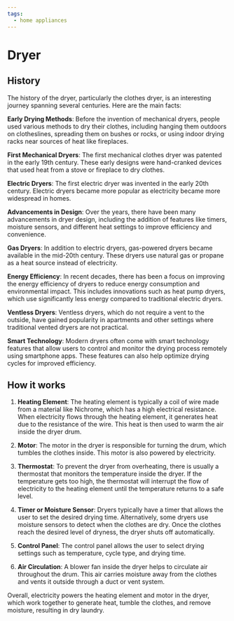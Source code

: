 ```yaml
---
tags:
  - home appliances
---
```


# Dryer

## History

The history of the dryer, particularly the clothes dryer, is an interesting journey spanning several centuries. Here are the main facts:

**Early Drying Methods**: Before the invention of mechanical dryers, people used various methods to dry their clothes, including hanging them outdoors on clotheslines, spreading them on bushes or rocks, or using indoor drying racks near sources of heat like fireplaces.

**First Mechanical Dryers**: The first mechanical clothes dryer was patented in the early 19th century. These early designs were hand-cranked devices that used heat from a stove or fireplace to dry clothes.

**Electric Dryers**: The first electric dryer was invented in the early 20th century. Electric dryers became more popular as electricity became more widespread in homes.

**Advancements in Design**: Over the years, there have been many advancements in dryer design, including the addition of features like timers, moisture sensors, and different heat settings to improve efficiency and convenience.

**Gas Dryers**: In addition to electric dryers, gas-powered dryers became available in the mid-20th century. These dryers use natural gas or propane as a heat source instead of electricity.

**Energy Efficiency**: In recent decades, there has been a focus on improving the energy efficiency of dryers to reduce energy consumption and environmental impact. This includes innovations such as heat pump dryers, which use significantly less energy compared to traditional electric dryers.

**Ventless Dryers**: Ventless dryers, which do not require a vent to the outside, have gained popularity in apartments and other settings where traditional vented dryers are not practical.

**Smart Technology**: Modern dryers often come with smart technology features that allow users to control and monitor the drying process remotely using smartphone apps. These features can also help optimize drying cycles for improved efficiency.

## How it works

1. **Heating Element**: The heating element is typically a coil of wire made from a material like Nichrome, which has a high electrical resistance. When electricity flows through the heating element, it generates heat due to the resistance of the wire. This heat is then used to warm the air inside the dryer drum.

2. **Motor**: The motor in the dryer is responsible for turning the drum, which tumbles the clothes inside. This motor is also powered by electricity.

3. **Thermostat**: To prevent the dryer from overheating, there is usually a thermostat that monitors the temperature inside the dryer. If the temperature gets too high, the thermostat will interrupt the flow of electricity to the heating element until the temperature returns to a safe level.

4. **Timer or Moisture Sensor**: Dryers typically have a timer that allows the user to set the desired drying time. Alternatively, some dryers use moisture sensors to detect when the clothes are dry. Once the clothes reach the desired level of dryness, the dryer shuts off automatically.

5. **Control Panel**: The control panel allows the user to select drying settings such as temperature, cycle type, and drying time.

6. **Air Circulation**: A blower fan inside the dryer helps to circulate air throughout the drum. This air carries moisture away from the clothes and vents it outside through a duct or vent system.

Overall, electricity powers the heating element and motor in the dryer, which work together to generate heat, tumble the clothes, and remove moisture, resulting in dry laundry.